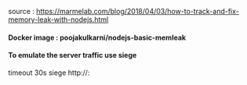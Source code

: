 source : https://marmelab.com/blog/2018/04/03/how-to-track-and-fix-memory-leak-with-nodejs.html

#### Docker image  : poojakulkarni/nodejs-basic-memleak

#### To emulate the server traffic use siege

timeout 30s siege http://<host>:<port>
